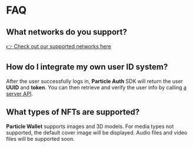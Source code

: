 # FAQ

## What networks do you support?

[👉 Check out our supported networks here](https://docs.particle.network/#available-networks)

## How do I integrate my own user ID system?

After the user successfully logs in, **Particle Auth** SDK will return the user **UUID** and **token**. You can then retrieve and verify the user info by calling [a server API](../auth-service/sdks/server-api.md).

## What types of NFTs are supported?

**Particle Wallet** supports images and 3D models. For media types not supported, the default cover image will be displayed. Audio files and video files will be supported soon.
